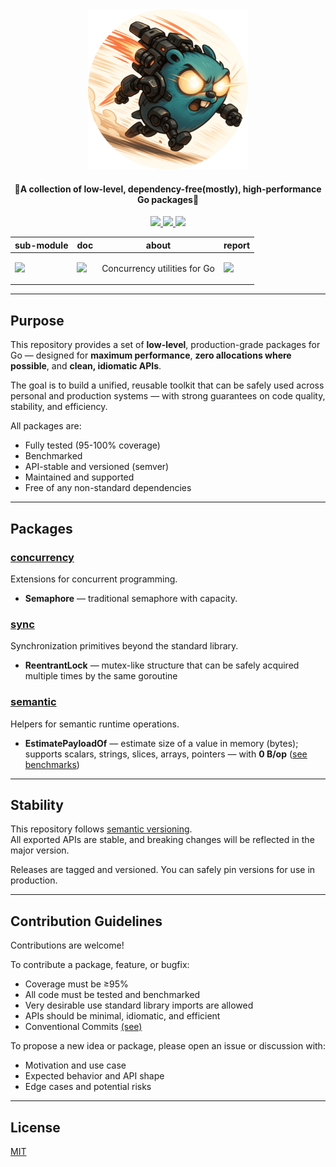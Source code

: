 <div align="center">
<img src=".github/assets/pkg_poster_round.png"  width="256" height="256" >
<h4 align="center">🚀A collection of low-level, dependency-free(mostly), high-performance Go packages🚀</h2>

<p align="center">
<!-- Build Status  -->
<a href="https://github.com/lif0/pkg/actions/">
<img src="https://github.com/lif0/pkg/workflows/build/badge.svg" />
</a>
<!-- Coverage -->
<a href="https://coveralls.io/github/lif0/pkg?branch=main">
<img src="https://coveralls.io/repos/github/lif0/pkg/badge.svg?branch=main" />
</a>
<!-- GitHub -->
<a href="https://github.com/lif0/pkg">
<img src="https://img.shields.io/github/last-commit/lif0/pkg.svg" />
</a>
</p>

<table align="center">
    <thead>
        <tr>
            <th>sub-module</th>
            <th>doc</th>
            <th>about</th>
            <th>report</th>
        </tr>
        </thead>
        <tbody>
            <!-- Module concurrency -->
            <tr>
                <td>
                    <a href=".">
                        <img src="https://img.shields.io/github/v/tag/lif0/pkg/concurrency?label=version&filter=v*"/>
                    </a>
                </td>
                <td>
                    <a href="https://pkg.go.dev/github.com/lif0/pkg/concurrency">
                        <img src="https://img.shields.io/badge/doc-concurrency-007d9c?logo=go&logoColor=white&style=platic" />
                    </a>
                </td>
                <td>
                    <p>Concurrency utilities for Go</p>
                </td>
                <td>
                    <a href="https://goreportcard.com/report/github.com/lif0/pkg/concurrency">
                        <img src="https://goreportcard.com/badge/github.com/lif0/pkg/concurrency" />
                    </a>
                </td>
            </tr>
        </tbody>
</table>

</div>

---

## Purpose

This repository provides a set of **low-level**, production-grade packages for Go — designed for **maximum performance**, **zero allocations where possible**, and **clean, idiomatic APIs**.

The goal is to build a unified, reusable toolkit that can be safely used across personal and production systems — with strong guarantees on code quality, stability, and efficiency.

All packages are:

- Fully tested (95-100% coverage)
- Benchmarked
- API-stable and versioned (semver)
- Maintained and supported
- Free of any non-standard dependencies

---

## Packages

### [concurrency](./concurrency/README.md)

Extensions for concurrent programming.

- **Semaphore** — traditional semaphore with capacity.

### [sync](./sync/README.md)

Synchronization primitives beyond the standard library.

- **ReentrantLock** — mutex-like structure that can be safely acquired multiple times by the same goroutine

### [semantic](./semantic/README.md)

Helpers for semantic runtime operations.

- **EstimatePayloadOf** — estimate size of a value in memory (bytes); supports scalars, strings, slices, arrays, pointers — with **0 B/op** ([see benchmarks](./semantic/estimate_payload_bench_out.txt))

---

## Stability

This repository follows [semantic versioning](https://semver.org/).  
All exported APIs are stable, and breaking changes will be reflected in the major version.

Releases are tagged and versioned. You can safely pin versions for use in production.

---

## Contribution Guidelines

Contributions are welcome!

To contribute a package, feature, or bugfix:

- Coverage must be ≥95%
- All code must be tested and benchmarked
- Very desirable use standard library imports are allowed
- APIs should be minimal, idiomatic, and efficient
- Conventional Commits [(see)](https://www.conventionalcommits.org/en/v1.0.0/)

To propose a new idea or package, please open an issue or discussion with:

- Motivation and use case
- Expected behavior and API shape
- Edge cases and potential risks

---

## License

[MIT](./LICENSE)

